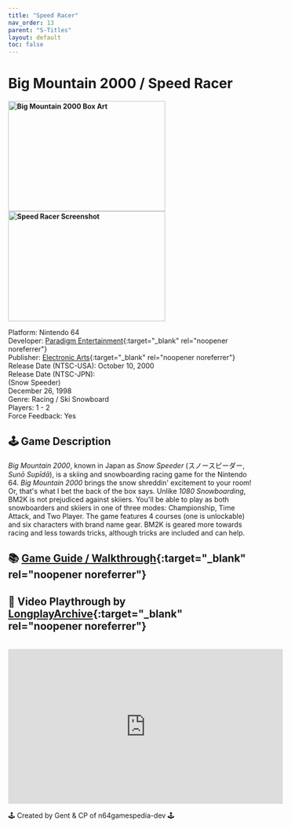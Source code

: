 ```yaml
---
title: "Speed Racer"
nav_order: 13
parent: "S-Titles"
layout: default
toc: false
---
```


# Big Mountain 2000 / Speed Racer

<b>
  <img src="https://images.launchbox-app.com/fd2fc9dd-77d8-47c4-a835-3f2ea4904c50.jpg" alt="Big Mountain 2000 Box Art" style="object-fit:cover;width:320px;height:224px"/>
  <img src="https://images.launchbox-app.com//8d12c771-5614-492a-a5c7-9cbbc083e84b.png" alt="Speed Racer Screenshot" style="object-fit:cover;width:320px;height:224px"/>
</b>

Platform: Nintendo 64  
Developer: [Paradigm Entertainment](https://en.wikipedia.org/wiki/Paradigm_Entertainment){:target="_blank" rel="noopener noreferrer"}  
Publisher: [Electronic Arts](https://en.wikipedia.org/wiki/Electronic_Arts){:target="_blank" rel="noopener noreferrer"}  
Release Date (NTSC-USA): October 10, 2000  
Release Date (NTSC-JPN):  
(Snow Speeder)  
December 26, 1998  
Genre: Racing / Ski Snowboard  
Players: 1 - 2  
Force Feedback: Yes  

## 🕹️ Game Description

*Big Mountain 2000*, known in Japan as *Snow Speeder* (スノースピーダー, *Sunō Supīdā*), is a skiing and snowboarding racing game for the Nintendo 64. *Big Mountain 2000* brings the snow shreddin' excitement to your room! Or, that's what I bet the back of the box says. Unlike *1080 Snowboarding*, BM2K is not prejudiced against skiiers. You'll be able to play as both snowboarders and skiiers in one of three modes: Championship, Time Attack, and Two Player. The game features 4 courses (one is unlockable) and six characters with brand name gear. BM2K is geared more towards racing and less towards tricks, although tricks are included and can help.

## 📚 [Game Guide / Walkthrough](https://gamefaqs.gamespot.com/n64/196757-big-mountain-2000/faqs/76563){:target="_blank" rel="noopener noreferrer"}

## 🎥 Video Playthrough by [LongplayArchive](https://www.youtube.com/channel/UCM8XzXipyTsylZ_WsGKmdKQ){:target="_blank" rel="noopener noreferrer"}
<br />
<iframe width="560" height="315" src="https://www.youtube.com/embed/KqugCtOsRyU" title="Big Mountain 2000 – Longplay by LongplayArchive" frameborder="0" allowfullscreen></iframe>

🕹️ Created by Gent & CP of n64gamespedia-dev 🕹️

<!-- Vault Format: n64gamespedia-dev -->
<!-- Protocol Source: _vault-specs/format-protocol.md -->
<!-- Pre-Printed Title: big-mountain-2000 -->

